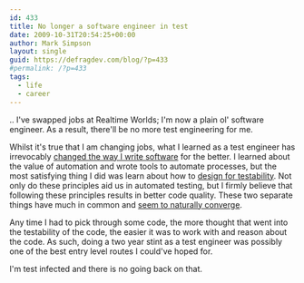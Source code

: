 ```yaml
---
id: 433
title: No longer a software engineer in test
date: 2009-10-31T20:54:25+00:00
author: Mark Simpson
layout: single
guid: https://defragdev.com/blog/?p=433
#permalink: /?p=433
tags:
  - life
  - career
---
```

.. I've swapped jobs at Realtime Worlds; I'm now a plain ol' software engineer. As a result, there'll be no more test engineering for me.

Whilst it's true that I am changing jobs, what I learned as a test engineer has irrevocably [changed the way I write software](../?p=274) for the better. I learned about the value of automation and wrote tools to automate processes, but the most satisfying thing I did was learn about how to [design for testability](http://misko.hevery.com/). Not only do these principles aid us in automated testing, but I firmly believe that following these principles results in better code quality. These two separate things have much in common and [seem to naturally converge](http://lukehalliwell.wordpress.com/2009/01/22/a-rule-of-thumb-and-a-silver-bullet/).

Any time I had to pick through some code, the more thought that went into the testability of the code, the easier it was to work with and reason about the code. As such, doing a two year stint as a test engineer was possibly one of the best entry level routes I could've hoped for.

I'm test infected and there is no going back on that.
